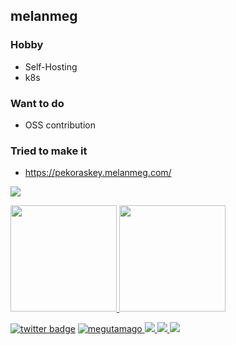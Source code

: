 <!-- ### Hi there 👋 -->

<!--
**megutamago/megutamago** is a ✨ _special_ ✨ repository because its `README.md` (this file) appears on your GitHub profile.

Here are some ideas to get you started:

- 🔭 I’m currently working on ...
- 🌱 I’m currently learning ...
- 👯 I’m looking to collaborate on ...
- 🤔 I’m looking for help with ...
- 💬 Ask me about ...
- 📫 How to reach me: ...
- 😄 Pronouns: ...
- ⚡ Fun fact: ...
-->

## melanmeg

### Hobby

- Self-Hosting
- k8s

### Want to do

- OSS contribution

### Tried to make it

- https://pekoraskey.melanmeg.com/

![](https://github-profile-summary-cards.vercel.app/api/cards/profile-details?username=megutamago&theme=midnight_purple)

<p>
<a href="https://github.com/megutamago">
  <img height="170px" src="https://github-readme-stats.vercel.app/api?username=megutamago&count_private=true&show_icons=true&theme=midnight-purple" />
</a>
<a href="https://github.com/megutamago">
  <img height="170px" src="https://github-readme-stats.vercel.app/api/top-langs/?username=megutamago&layout=compact&theme=midnight-purple" />
</a>
</p>

[![twitter badge](https://img.shields.io/badge/twitter-melanmeg-1da1f2?style=flat-square&logo=twitter)](https://twitter.com/melanmeg)
[![megutamago](https://komarev.com/ghpvc/?username=megutamago)
](https://github.com/megutamago/melanmeg/)
[![](https://img.shields.io/github/followers/megutamago?label=follow&logo=github&style=flat)
](https://github.com/megutamago)
[![](https://qiita-badge.apiapi.app/s/melanmeg/posts.svg)
](http://qiita.com/melanmeg)
[![](https://qiita-badge.apiapi.app/s/melanmeg/contributions.svg)
](http://qiita.com/melanmeg)
